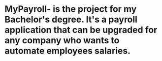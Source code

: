 # MyPayroll- is the project for my Bachelor's degree. It's a payroll application that can be upgraded for any company who wants to automate employees salaries. 

